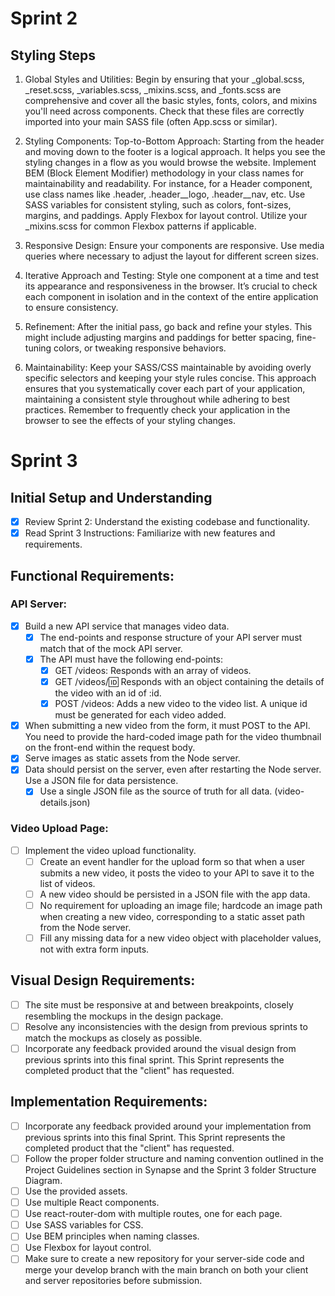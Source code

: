 # Sprint 2

## Styling Steps

1. Global Styles and Utilities:
Begin by ensuring that your _global.scss, _reset.scss, _variables.scss, _mixins.scss, and _fonts.scss are comprehensive and cover all the basic styles, fonts, colors, and mixins you'll need across components.
Check that these files are correctly imported into your main SASS file (often App.scss or similar).

2. Styling Components:
Top-to-Bottom Approach: Starting from the header and moving down to the footer is a logical approach. It helps you see the styling changes in a flow as you would browse the website.
Implement BEM (Block Element Modifier) methodology in your class names for maintainability and readability. For instance, for a Header component, use class names like .header, .header__logo, .header__nav, etc.
Use SASS variables for consistent styling, such as colors, font-sizes, margins, and paddings.
Apply Flexbox for layout control. Utilize your _mixins.scss for common Flexbox patterns if applicable.

3. Responsive Design:
Ensure your components are responsive. Use media queries where necessary to adjust the layout for different screen sizes.

4. Iterative Approach and Testing:
Style one component at a time and test its appearance and responsiveness in the browser.
It’s crucial to check each component in isolation and in the context of the entire application to ensure consistency.

5. Refinement:
After the initial pass, go back and refine your styles. This might include adjusting margins and paddings for better spacing, fine-tuning colors, or tweaking responsive behaviors.

6. Maintainability:
Keep your SASS/CSS maintainable by avoiding overly specific selectors and keeping your style rules concise.
This approach ensures that you systematically cover each part of your application, maintaining a consistent style throughout while adhering to best practices. Remember to frequently check your application in the browser to see the effects of your styling changes.

# Sprint 3

## Initial Setup and Understanding
- [x] Review Sprint 2: Understand the existing codebase and functionality.
- [x] Read Sprint 3 Instructions: Familiarize with new features and requirements.

## Functional Requirements:

### API Server:

- [x] Build a new API service that manages video data.
  - [x] The end-points and response structure of your API server must match that of the mock API server.
  - [x] The API must have the following end-points:
    - [x] GET /videos: Responds with an array of videos.
    - [x] GET /videos/:id: Responds with an object containing the details of the video with an id of :id.
    - [x] POST /videos: Adds a new video to the video list. A unique id must be generated for each video added.
- [x] When submitting a new video from the form, it must POST to the API. You need to provide the hard-coded image path for the video thumbnail on the front-end within the request body.
- [x] Serve images as static assets from the Node server.
- [x] Data should persist on the server, even after restarting the Node server. Use a JSON file for data persistence.
  - [x] Use a single JSON file as the source of truth for all data. (video-details.json)

### Video Upload Page:

- [ ] Implement the video upload functionality.
  - [ ] Create an event handler for the upload form so that when a user submits a new video, it posts the video to your API to save it to the list of videos.
  - [ ] A new video should be persisted in a JSON file with the app data.
  - [ ] No requirement for uploading an image file; hardcode an image path when creating a new video, corresponding to a static asset path from the Node server.
  - [ ] Fill any missing data for a new video object with placeholder values, not with extra form inputs.

## Visual Design Requirements:

- [ ] The site must be responsive at and between breakpoints, closely resembling the mockups in the design package.
- [ ] Resolve any inconsistencies with the design from previous sprints to match the mockups as closely as possible.
- [ ] Incorporate any feedback provided around the visual design from previous sprints into this final sprint. This Sprint represents the completed product that the "client" has requested.

## Implementation Requirements:

- [ ] Incorporate any feedback provided around your implementation from previous sprints into this final Sprint. This Sprint represents the completed product that the "client" has requested.
- [ ] Follow the proper folder structure and naming convention outlined in the Project Guidelines section in Synapse and the Sprint 3 folder Structure Diagram.
- [ ] Use the provided assets.
- [ ] Use multiple React components.
- [ ] Use react-router-dom with multiple routes, one for each page.
- [ ] Use SASS variables for CSS.
- [ ] Use BEM principles when naming classes.
- [ ] Use Flexbox for layout control.
- [ ] Make sure to create a new repository for your server-side code and merge your develop branch with the main branch on both your client and server repositories before submission.